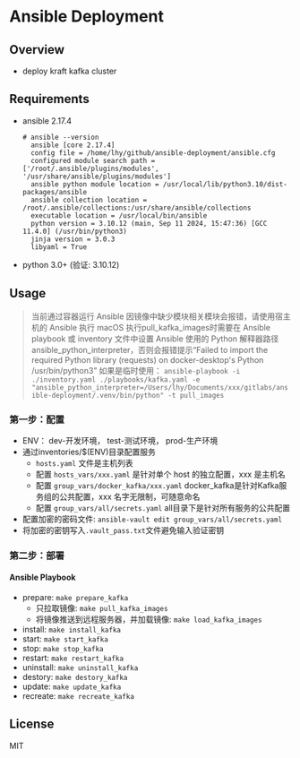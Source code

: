 # Ansible Deployment

## Overview
- deploy kraft kafka cluster

## Requirements

- ansible 2.17.4
  ```
  # ansible --version
    ansible [core 2.17.4]
    config file = /home/lhy/github/ansible-deployment/ansible.cfg
    configured module search path = ['/root/.ansible/plugins/modules', '/usr/share/ansible/plugins/modules']
    ansible python module location = /usr/local/lib/python3.10/dist-packages/ansible
    ansible collection location = /root/.ansible/collections:/usr/share/ansible/collections
    executable location = /usr/local/bin/ansible
    python version = 3.10.12 (main, Sep 11 2024, 15:47:36) [GCC 11.4.0] (/usr/bin/python3)
    jinja version = 3.0.3
    libyaml = True
  ```
- python 3.0+ (验证: 3.10.12)

## Usage

> 当前通过容器运行 Ansible 因镜像中缺少模块相关模块会报错，请使用宿主机的 Ansible 执行
> macOS 执行pull_kafka_images时需要在 Ansible playbook 或 inventory 文件中设置 Ansible 使用的 Python 解释器路径ansible_python_interpreter，否则会报错提示“Failed to import the required Python library (requests) on docker-desktop's Python /usr/bin/python3” 
> 如果是临时使用： `ansible-playbook -i ./inventory.yaml ./playbooks/kafka.yaml -e "ansible_python_interpreter=/Users/lhy/Documents/xxx/gitlabs/ansible-deployment/.venv/bin/python" -t pull_images`

### 第一步：配置
- ENV： dev-开发环境， test-测试环境， prod-生产环境
- 通过inventories/$(ENV)目录配置服务
  -  `hosts.yaml` 文件是主机列表
  - 配置 `hosts_vars/xxx.yaml` 是针对单个 host 的独立配置，xxx 是主机名
  - 配置 `group_vars/docker_kafka/xxx.yaml` docker_kafka是针对Kafka服务组的公共配置，xxx 名字无限制，可随意命名
  - 配置 `group_vars/all/secrets.yaml` all目录下是针对所有服务的公共配置
- 配置加密的密码文件: `ansible-vault edit group_vars/all/secrets.yaml`
- 将加密的密钥写入`.vault_pass.txt`文件避免输入验证密钥

### 第二步：部署

#### Ansible Playbook
- prepare: `make prepare_kafka`
  - 只拉取镜像: `make pull_kafka_images`
  - 将镜像推送到远程服务器，并加载镜像: `make load_kafka_images`
- install: `make install_kafka`
- start: `make start_kafka`
- stop: `make stop_kafka`
- restart: `make restart_kafka`
- uninstall: `make uninstall_kafka`
- destory: `make destory_kafka`
- update: `make update_kafka`
- recreate: `make recreate_kafka`

## License

MIT